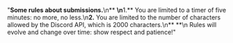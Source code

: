 "**Some rules about submissions.**\n** **\n**1.** You are limited to a timer of five minutes: no more, no less.\n**2.** You are limited to the number of characters allowed by the Discord API, which is 2000 characters.\n** **\n Rules will evolve and change over time: show respect and patience!"